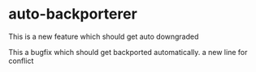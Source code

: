 # auto-backporterer

This is a new feature which should get auto downgraded

This a bugfix which should get backported automatically.
a new line for conflict

